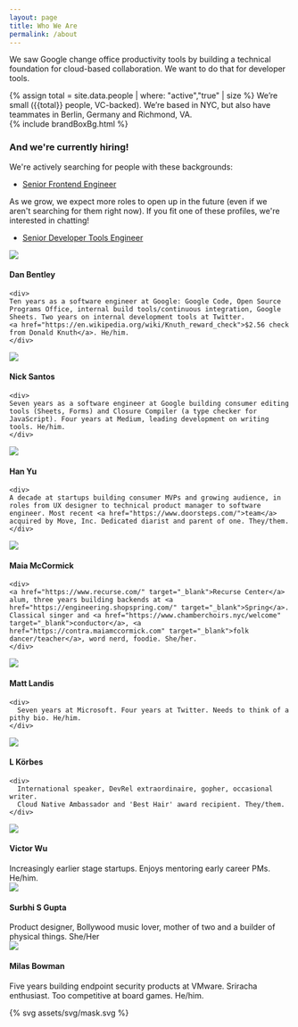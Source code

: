 ```yaml
---
layout: page
title: Who We Are
permalink: /about
---
```


We saw Google change office productivity tools by building a technical foundation
for cloud-based collaboration. We want to do that for developer tools.

<div class="u-marginBottom1_5">
{% assign total = site.data.people | where: "active","true" | size %}
We’re small ({{total}} people, VC-backed). We’re based in NYC, 
but also have teammates in Berlin, Germany and Richmond, VA.
</div>

<div class="brandBox u-marginBottom2">	
  {% include brandBoxBg.html %}	
  <h3 class="section u-marginBottom0_5">And we're currently hiring!</h3>	

  <div class="u-marginBottom0_5">	
    We're actively searching for people with these backgrounds:
  </div>	

  <ul>	
    <li><a href="frontend_eng.html">Senior Frontend Engineer</a></li>
  </ul>
	
  <div class="u-marginBottom0_5">		
    As we grow, we expect more roles to open up in the future	
    (even if we aren't searching for them right now).	
    If you fit one of these profiles, we're interested in chatting!	
  </div>
  
  <ul>
    <li><a href="devtools_eng.html">Senior Developer Tools Engineer</a></li>	
  </ul>	
</div>

<div class="row">
  <div class="bio col-1of3 u-marginBottom1_25">
    <img class="bio-image" src="/assets/img/dan.jpg">
    <h4>Dan Bentley</h4>

    <div>
    Ten years as a software engineer at Google: Google Code, Open Source Programs Office, internal build tools/continuous integration, Google Sheets. Two years on internal development tools at Twitter.
    <a href="https://en.wikipedia.org/wiki/Knuth_reward_check">$2.56 check from Donald Knuth</a>. He/him.
    </div>
  </div>
  <div class="bio col-1of3 u-marginBottom1_25">
    <img class="bio-image" src="/assets/img/nick.jpg">
    <h4>Nick Santos</h4>

    <div>
    Seven years as a software engineer at Google building consumer editing tools (Sheets, Forms) and Closure Compiler (a type checker for JavaScript). Four years at Medium, leading development on writing tools. He/him.
    </div>
  </div>
  <div class="bio col-1of3 u-marginBottom1_25">
    <img class="bio-image" src="/assets/img/han.jpg">
    <h4>Han Yu</h4>

    <div>
    A decade at startups building consumer MVPs and growing audience, in roles from UX designer to technical product manager to software engineer. Most recent <a href="https://www.doorsteps.com/">team</a> acquired by Move, Inc. Dedicated diarist and parent of one. They/them.
    </div>
  </div>
  <div class="bio col-1of3 u-marginBottom1_25">
    <img class="bio-image" src="/assets/img/maia.jpg">
    <h4>Maia McCormick</h4>

    <div>
    <a href="https://www.recurse.com/" target="_blank">Recurse Center</a> alum, three years building backends at <a href="https://engineering.shopspring.com/" target="_blank">Spring</a>. Classical singer and <a href="https://www.chamberchoirs.nyc/welcome" target="_blank">conductor</a>, <a href="https://contra.maiamccormick.com" target="_blank">folk dancer/teacher</a>, word nerd, foodie. She/her.
    </div>
  </div>
  <div class="bio col-1of3 u-marginBottom1_25">
    <img class="bio-image" src="/assets/img/matt.jpg">
    <h4>Matt Landis</h4>

    <div>
      Seven years at Microsoft. Four years at Twitter. Needs to think of a pithy bio. He/him.
    </div>
  </div>
  <div class="bio col-1of3 u-marginBottom1_25">
    <img class="bio-image" src="/assets/img/l.jpg">
    <h4>L Körbes</h4>

    <div>
      International speaker, DevRel extraordinaire, gopher, occasional writer.
      Cloud Native Ambassador and 'Best Hair' award recipient. They/them.
    </div>
  </div>

  <div class="bio col-1of3 u-marginBottom1_25">
    <img class="bio-image" src="/assets/img/victor.jpg">
    <h4>Victor Wu</h4>
    <div>
      Increasingly earlier stage startups. Enjoys mentoring early career PMs. He/him.
    </div>
  </div>  
  <div class="bio col-1of3 u-marginBottom1_25">
    <img class="bio-image" src="/assets/img/surbhi.jpg">
    <h4>Surbhi S Gupta</h4>
    <div>
	Product designer, Bollywood music lover, mother of two and a builder of physical things. She/Her
    </div>
  </div>
  <div class="bio col-1of3 u-marginBottom1_25">
    <img class="bio-image" src="/assets/img/milas.jpg">
    <h4>Milas Bowman</h4>
    <div>
      Five years building endpoint security products at VMware. Sriracha enthusiast. Too competitive at board games. He/him.
    </div>
  </div>
</div>




{% svg assets/svg/mask.svg %}
